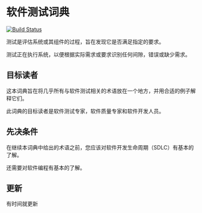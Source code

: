 # 软件测试词典

[![Build Status](https://travis-ci.org/liushilive/github_software_testing_dictionary.svg?branch=master)](https://travis-ci.org/liushilive/github_software_testing_dictionary)

测试是评估系统或其组件的过程，旨在发现它是否满足指定的要求。

测试正在执行系统，以便根据实际需求或要求识别任何间隙，错误或缺少需求。

## 目标读者

这本词典旨在将几乎所有与软件测试相关的术语放在一个地方，并用合适的例子解释它们。

此词典的目标读者是软件测试专家，软件质量专家和软件开发人员。

## 先决条件

在继续本词典中给出的术语之前，您应该对软件开发生命周期（SDLC）有基本的了解。

还需要对软件编程有基本的了解。

## 更新

有时间就更新
